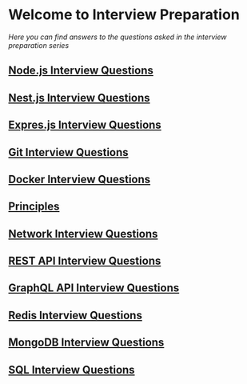 # Welcome to Interview Preparation

_Here you can find answers to the questions asked in the interview preparation
series_

## [Node.js Interview Questions](nodejs/README.md)

## [Nest.js Interview Questions](nestjs/README.md)

## [Expres.js Interview Questions](expressjs/README.md)

## [Git Interview Questions](git/README.md)

## [Docker Interview Questions](docker/README.md)

## [Principles](principles/README.md)

## [Network Interview Questions](network/README.md)

## [REST API Interview Questions](rest/README.md)

## [GraphQL API Interview Questions](graph/README.md)

## [Redis Interview Questions](redis/README.md)

## [MongoDB Interview Questions](mongo/README.md)

## [SQL Interview Questions](sql/README.md)
